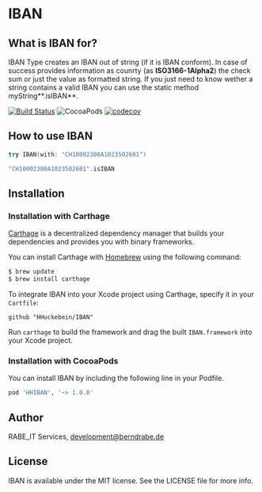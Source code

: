 # IBAN
What is IBAN for?
-------------------
IBAN Type creates an IBAN out of string (if it is IBAN conform).
In case of success provides information as counrty (as **ISO3166-1Alpha2**) the check sum or just the value as formatted string.
If you just need to know wether a string contains a valid IBAN you can use the static method myString**.isIBAN**.

[![Build Status](https://img.shields.io/github/workflow/status/HHuckebein/HHIBAN/Swift)](https://github.com/HHuckebein/IBAN/actions/workflows/swift.yml)
![CocoaPods](https://img.shields.io/cocoapods/v/HHIBAN.svg)
[![codecov](https://codecov.io/gh/HHuckebein/IBAN/branch/master/graph/badge.svg)](https://codecov.io/gh/HHuckebein/IBAN)

## How to use IBAN

```swift
try IBAN(with: "CH10002300A1023502601")

"CH10002300A1023502601".isIBAN

```

## Installation

### Installation with Carthage

[Carthage](https://github.com/Carthage/Carthage) is a decentralized dependency manager that builds your dependencies and provides you with binary frameworks.

You can install Carthage with [Homebrew](http://brew.sh/) using the following command:

```bash
$ brew update
$ brew install carthage
```

To integrate IBAN into your Xcode project using Carthage, specify it in your `Cartfile`:

```ogdl
github "HHuckebein/IBAN"
```

Run `carthage` to build the framework and drag the built `IBAN.framework` into your Xcode project.

### Installation with CocoaPods

You can install IBAN by including the following line in your Podfile.

```Ruby
pod 'HHIBAN', '~> 1.0.0'
```

## Author

RABE_IT Services, development@berndrabe.de

## License

IBAN is available under the MIT license. See the LICENSE file for more info.
